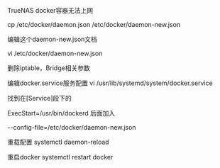 TrueNAS docker容器无法上网

cp /etc/docker/daemon.json /etc/docker/daemon-new.json

编辑这个daemon-new.json文档

vi /etc/docker/daemon-new.json

删除iptable，Bridge相关参数

编辑docker.service服务配置
vi /usr/lib/systemd/system/docker.service

找到在[Service]段下的

ExecStart=/usr/bin/dockerd 后面加入

--config-file=/etc/docker/daemon-new.json

重载配置
systemctl daemon-reload

重启docker
systemctl restart docker
